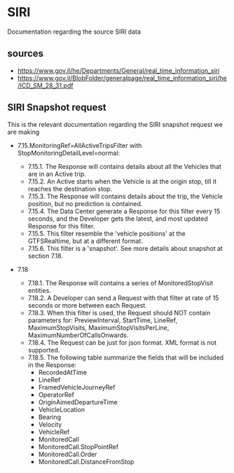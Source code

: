 # SIRI

Documentation regarding the source SIRI data

## sources

* https://www.gov.il/he/Departments/General/real_time_information_siri
* https://www.gov.il/BlobFolder/generalpage/real_time_information_siri/he/ICD_SM_28_31.pdf

## SIRI Snapshot request

This is the relevant documentation regarding the SIRI snapshot request we are making

* 7.15.MonitoringRef=AllActiveTripsFilter with StopMonitoringDetailLevel=normal:
  * 7.15.1. The Response will contains details about all the Vehicles that
    are in an Active trip.
  * 7.15.2. An Active starts when the Vehicle is at the origin stop, till it
    reaches the destination stop.
  * 7.15.3. The Response will contains details about the trip, the Vehicle
    position, but no prediction is contained.
  * 7.15.4. The Data Center generate a Response for this filter every 15
    seconds, and the Developer gets the latest, and most updated
    Response for this filter.
  * 7.15.5. This filter resemble the 'vehicle positions' at the GTFSRealtime, but at a different format.
  * 7.15.6. This filter is a 'snapshot'. See more details about snapshot at
    section 7.18.

* 7.18
  * 7.18.1. The Response will contains a series of MonitoredStopVisit
    entities.
  * 7.18.2. A Developer can send a Request with that filter at rate of 15
    seconds or more between each Request.
  * 7.18.3. When this filter is used, the Request should NOT contain
    parameters for: PreviewInterval, StartTime, LineRef,
    MaximumStopVisits, MaximumStopVisitsPerLine,
    MaximumNumberOfCallsOnwards.
  * 7.18.4. The Request can be just for json format. XML format is not
    supported.
  * 7.18.5. The following table summarize the fields that will be included
    in the Response:
    * RecordedAtTime
    * LineRef
    * FramedVehicleJourneyRef
    * OperatorRef
    * OriginAimedDepartureTime
    * VehicleLocation
    * Bearing
    * Velocity
    * VehicleRef
    * MonitoredCall
    * MonitoredCall.StopPointRef
    * MonitoredCall.Order
    * MonitoredCall.DistanceFromStop
